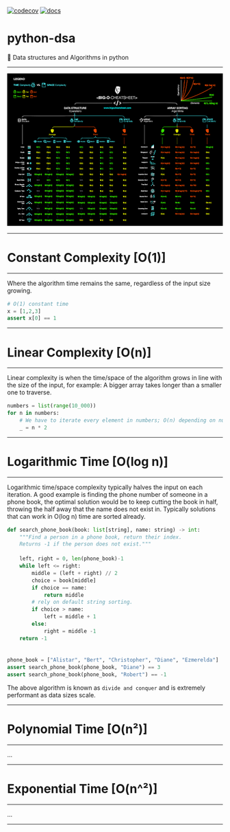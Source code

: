 [![codecov](https://codecov.io/gh/symonk/python-dsa/branch/main/graph/badge.svg)](https://codecov.io/gh/symonk/python-dsa)
[![docs](https://img.shields.io/badge/documentation-online-brightgreen.svg)](https://symonk.github.io/python-dsa/)

# python-dsa
:snake: Data structures and Algorithms in python

-----

![Cheatsheet](.github/images/bigO.png)


-----

# Constant Complexity [O(1)]

-----

Where the algorithm time remains the same, regardless of the input size growing.

```python
# O(1) constant time
x = [1,2,3]
assert x[0] == 1
```

-----

# Linear Complexity [O(n)]

-----
Linear complexity is when the time/space of the algorithm grows in line with the size 
of the input, for example: A bigger array takes longer than a smaller one to traverse.

```python
numbers = list(range(10_000))
for n in numbers:
    # We have to iterate every element in numbers; O(n) depending on numbers size.
    _ = n * 2
```

-----

# Logarithmic Time [O(log n)]

-----

Logarithmic time/space complexity typically halves the input on each iteration.  A good
example is finding the phone number of someone in a phone book, the optimal solution
would be to keep cutting the book in half, throwing the half away that the name does
not exist in. Typically solutions that can work in O(log n) time are sorted already.

```python
def search_phone_book(book: list[string], name: string) -> int:
    """Find a person in a phone book, return their index.
    Returns -1 if the person does not exist."""
    
    left, right = 0, len(phone_book)-1
    while left <= right:
        middle = (left + right) // 2
        choice = book[middle]
        if choice == name:
            return middle
        # rely on default string sorting.
        if choice > name:
            left = middle + 1
        else:
            right = middle -1
    return -1


phone_book = ["Alistar", "Bert", "Christopher", "Diane", "Ezmerelda"]
assert search_phone_book(phone_book, "Diane") == 3
assert search_phone_book(phone_book, "Robert") == -1

```
The above algorithm is known as `divide and conquer` and is extremely performant
as data sizes scale.

-----

# Polynomial Time [O(n²)]

-----

...

-----

# Exponential Time [O(n^²)]

-----

...

-----
